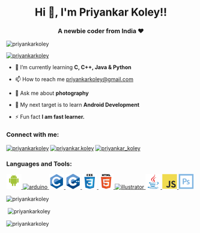 <h1 align="center">Hi 👋, I'm Priyankar Koley!!</h1>
<h3 align="center">A newbie coder from India ❤️</h3>

<p align="left"> <img src="https://komarev.com/ghpvc/?username=priyankarkoley&label=Profile%20views&color=0e75b6&style=flat" alt="priyankarkoley" /> </p>

<!--
<p align="left"> <a href="https://github.com/ryo-ma/github-profile-trophy"><img src="https://github-profile-trophy.vercel.app/?username=priyankarkoley" alt="priyankarkoley" /></a> </p>
-->

<p align="left"> <a href="https://twitter.com/priyankarkoley" target="blank"><img src="https://img.shields.io/twitter/follow/priyankarkoley?logo=twitter&style=for-the-badge" alt="priyankarkoley" /></a> </p>

- 🌱 I’m currently learning **C, C++, Java & Python**

- 📫 How to reach me [priyankarkoley@gmail.com](priyankarkoley@gmail.com)

- 💬 Ask me about **photography**

- 🔭 My next target is to learn **Android Development**

- ⚡ Fun fact **I am fast learner.**

<h3 align="left">Connect with me:</h3>
<p align="left">
<a href="https://twitter.com/priyankarkoley" target="blank"><img align="center" src="https://raw.githubusercontent.com/rahuldkjain/github-profile-readme-generator/master/src/images/icons/Social/twitter.svg" alt="priyankarkoley" height="30" width="40" /></a>
<a href="https://fb.com/priyankar.koley" target="blank"><img align="center" src="https://raw.githubusercontent.com/rahuldkjain/github-profile-readme-generator/master/src/images/icons/Social/facebook.svg" alt="priyankar.koley" height="30" width="40" /></a>
<a href="https://instagram.com/priyankar_koley" target="blank"><img align="center" src="https://raw.githubusercontent.com/rahuldkjain/github-profile-readme-generator/master/src/images/icons/Social/instagram.svg" alt="priyankar_koley" height="30" width="40" /></a>
</p>

<h3 align="left">Languages and Tools:</h3>
<p align="left"> <a href="https://developer.android.com" target="_blank" rel="noreferrer"> <img src="https://raw.githubusercontent.com/devicons/devicon/master/icons/android/android-original-wordmark.svg" alt="android" width="40" height="40"/> </a> <a href="https://www.arduino.cc/" target="_blank" rel="noreferrer"> <img src="https://cdn.worldvectorlogo.com/logos/arduino-1.svg" alt="arduino" width="40" height="40"/> </a> <a href="https://www.cprogramming.com/" target="_blank" rel="noreferrer"> <img src="https://raw.githubusercontent.com/devicons/devicon/master/icons/c/c-original.svg" alt="c" width="40" height="40"/> </a> <a href="https://www.w3schools.com/cpp/" target="_blank" rel="noreferrer"> <img src="https://raw.githubusercontent.com/devicons/devicon/master/icons/cplusplus/cplusplus-original.svg" alt="cplusplus" width="40" height="40"/> </a> <a href="https://www.w3schools.com/css/" target="_blank" rel="noreferrer"> <img src="https://raw.githubusercontent.com/devicons/devicon/master/icons/css3/css3-original-wordmark.svg" alt="css3" width="40" height="40"/> </a> <a href="https://www.w3.org/html/" target="_blank" rel="noreferrer"> <img src="https://raw.githubusercontent.com/devicons/devicon/master/icons/html5/html5-original-wordmark.svg" alt="html5" width="40" height="40"/> </a> <a href="https://www.adobe.com/in/products/illustrator.html" target="_blank" rel="noreferrer"> <img src="https://www.vectorlogo.zone/logos/adobe_illustrator/adobe_illustrator-icon.svg" alt="illustrator" width="40" height="40"/> </a> <a href="https://www.java.com" target="_blank" rel="noreferrer"> <img src="https://raw.githubusercontent.com/devicons/devicon/master/icons/java/java-original.svg" alt="java" width="40" height="40"/> </a> <a href="https://developer.mozilla.org/en-US/docs/Web/JavaScript" target="_blank" rel="noreferrer"> <img src="https://raw.githubusercontent.com/devicons/devicon/master/icons/javascript/javascript-original.svg" alt="javascript" width="40" height="40"/> </a> <a href="https://www.photoshop.com/en" target="_blank" rel="noreferrer"> <img src="https://raw.githubusercontent.com/devicons/devicon/master/icons/photoshop/photoshop-line.svg" alt="photoshop" width="40" height="40"/> </a> </p>

<p><img align="center" src="https://github-readme-stats.vercel.app/api/top-langs?username=priyankarkoley&show_icons=true&locale=en&layout=compact" alt="priyankarkoley" /></p>
<p></P>
<p>&nbsp;<img align="center" src="https://github-readme-stats.vercel.app/api?username=priyankarkoley&show_icons=true&locale=en" alt="priyankarkoley" /></p>

<p><img align="center" src="https://github-readme-streak-stats.herokuapp.com/?user=priyankarkoley&" alt="priyankarkoley" /></p>


